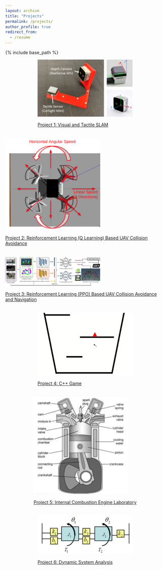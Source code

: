 ```yaml
---
layout: archive
title: "Projects"
permalink: /projects/
author_profile: true
redirect_from:
  - /resume
---
```


{% include base_path %}


<div style="display: flex; flex-wrap: wrap; justify-content: space-around; gap: 20px;">
  <div>
    <a href="/projects/project1/">
      <img src="/images/Project_1/Gelsight.png" alt="Visual and Tactile SLAM" style="width:100%; max-width: 300px;">
      <p>Project 1: Visual and Tactile SLAM</p>
    </a>
  </div>
  <div>
    <a href="/projects/project2/">
      <img src="/images/Project_2/thumbnail.png" alt="Reinforcement Learning (Q Learning) Based UAV Collision Avoidance" style="width:100%; max-width: 300px;">
      <p>Project 2: Reinforcement Learning (Q Learning) Based UAV Collision Avoidance</p>
    </a>
  </div>
  <div>
    <a href="/projects/project3/">
      <img src="/images/Project_3/thumbnail.png" alt="Reinforcement Learning (PPO) Based UAV Collision Avoidance and Navigation" style="width:100%; max-width: 300px;">
      <p>Project 3: Reinforcement Learning (PPO) Based UAV Collision Avoidance and Navigation</p>
    </a>
  </div>
  <div>
    <a href="/projects/project4/">
      <img src="/images/Project_4/thumbnail.png" alt="C++ Game" style="width:100%; max-width: 300px;">
      <p>Project 4: C++ Game</p>
    </a>
  </div>
  <div>
    <a href="/projects/project5/">
      <img src="/images/Project_5/ICE.png" alt="Internal Combustion Engine Laboratory" style="width:100%; max-width: 300px;">
      <p>Project 5: Internal Combustion Engine Laboratory</p>
    </a>
  </div>
  <div>
    <a href="/projects/project6/">
      <img src="/images/Project_6/thumbnail.png" alt="Dynamic System Analysis" style="width:100%; max-width: 300px;">
      <p>Project 6: Dynamic System Analysis</p>
    </a>
  </div>
</div>

<!-- 1. [Project 1: Visual and Tactile SLAM](/projects/project1/)
2. [Project 2: Reinforcement Learning (Q Learning) Based UAV Collision Avoidance](/projects/project2/)
3. [Project 3: Reinforcement Learning (PPO) Based UAV Collision Avoidance and Navigation](/projects/project3/)
4. [Project 4: C++ Game](/projects/project4/)
5. [Project 5: Internal Combustion Engine Laboratory](/projects/project5/)
6. [Project 6:Dynamic System Analysis](/projects/project6/)

 -->



<!-- Project 1
======
* 1
* 2
* 3

Project 2
======
* 1
* 2
* 3

Project 3
======
* 1
* 2
* 3

Project 4
======
* 1
* 2
* 3

Project 5
======
* 1
* 2
* 3

Project 6
======
* 1
* 2
* 3 -->
